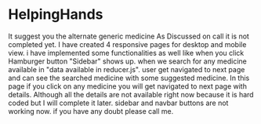 # HelpingHands
It suggest you the alternate generic medicine
As Discussed on call it is not completed yet.
I have created 4 responsive pages for desktop and mobile view.
i have implemented some functionalities as well like when you click Hamburger button "Sidebar" shows up. 
when we search for any medicine available in "data available in reducer.js". user get navigated to next page and can see the searched medicine with some suggested medicine. 
In this page if you click on any medicine you will get navigated to next page with details. Although all the details are not available right now because it is hard coded but I will complete it later.
sidebar and navbar buttons are not working now.
if you have any doubt please call me.
